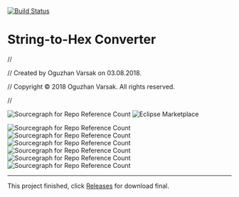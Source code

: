 [![Build Status](https://travis-ci.com/oguzhanvarsak/string-to-hex.svg?branch=master)](https://travis-ci.com/oguzhanvarsak/string-to-hex)

# String-to-Hex Converter

//

//  Created by Oguzhan Varsak on 03.08.2018.

//  Copyright © 2018 Oguzhan Varsak. All rights reserved.

//

![Sourcegraph for Repo Reference Count](https://img.shields.io/badge/created-03/08/2018-green.svg) ![Eclipse Marketplace](https://img.shields.io/badge/released-Yes-darkgrey.svg)

![Sourcegraph for Repo Reference Count](https://img.shields.io/badge/completetion-100-orange.svg) ![Sourcegraph for Repo Reference Count](https://img.shields.io/badge/status-build-blue.svg)  ![Sourcegraph for Repo Reference Count](https://img.shields.io/badge/platform-macOS-purple.svg)  ![Sourcegraph for Repo Reference Count](https://img.shields.io/badge/projectsize-2mb-yellow.svg)  ![Sourcegraph for Repo Reference Count](https://img.shields.io/badge/codesize-1mb-yellow.svg)  ![Sourcegraph for Repo Reference Count](https://img.shields.io/badge/language-Objective%20C-darkred.svg)

---

This project finished, click [Releases](https://github.com/oguzhanvarsak/string-to-hex/releases) for download final.
